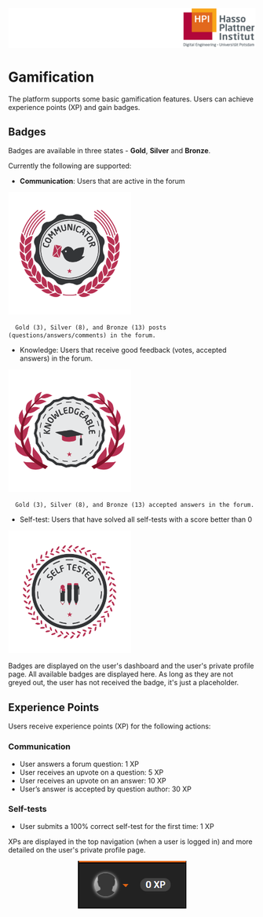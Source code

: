 ![HPI Logo](../img/HPI_Logo.png)

# Gamification

The platform supports some basic gamification features. Users can achieve experience points (XP) and gain badges.

## Badges  

Badges are available in three states - **Gold**, **Silver** and **Bronze**.  

Currently the following are supported:

- **Communication**: Users that are active in the forum

<img src="../img/14/communicator_0.png" width="250" height="250">

      Gold (3), Silver (8), and Bronze (13) posts (questions/answers/comments) in the forum.

- Knowledge: Users that receive good feedback (votes, accepted answers) in the forum.

<img src="../img/14/knowledgeable_0.png" width="250" height="250">

      Gold (3), Silver (8), and Bronze (13) accepted answers in the forum.
- Self-test: Users that have solved all self-tests with a score better than 0

<img src="../img/14/self_tested_0.png" width="250" height="250">

Badges are displayed on the user's dashboard and the user's private profile page.
All available badges are displayed here. 
As long as they are not greyed out, the user has not received the badge, it's just a placeholder.


## Experience Points

Users receive experience points (XP) for the following actions:

### Communication

- User answers a forum question: 1 XP
- User receives an upvote on a question: 5 XP
- User receives an upvote on an answer: 10 XP
- User’s answer is accepted by question author: 30 XP

### Self-tests

- User submits a 100% correct self-test for the first time: 1 XP

XPs are displayed in the top navigation (when a user is logged in) and more detailed on the user's private profile page.  

<center>  
      
![XP](../img/XP.png)
</center>

